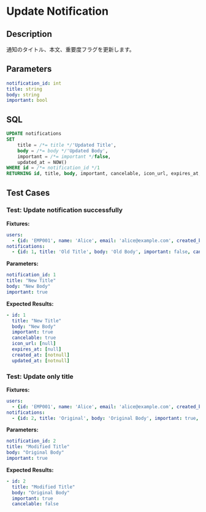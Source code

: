 # Update Notification

## Description

通知のタイトル、本文、重要度フラグを更新します。

## Parameters

```yaml
notification_id: int
title: string
body: string
important: bool
```

## SQL

```sql
UPDATE notifications
SET 
    title = /*= title */'Updated Title',
    body = /*= body */'Updated Body',
    important = /*= important */false,
    updated_at = NOW()
WHERE id = /*= notification_id */1
RETURNING id, title, body, important, cancelable, icon_url, expires_at, created_at, updated_at
```

## Test Cases

### Test: Update notification successfully

**Fixtures:**
```yaml
users:
  - {id: 'EMP001', name: 'Alice', email: 'alice@example.com', created_by: 'system', updated_by: 'system'}
notifications:
  - {id: 1, title: 'Old Title', body: 'Old Body', important: false, cancelable: true, created_by: 'system', updated_by: 'system'}
```

**Parameters:**
```yaml
notification_id: 1
title: "New Title"
body: "New Body"
important: true
```

**Expected Results:**
```yaml
- id: 1
  title: "New Title"
  body: "New Body"
  important: true
  cancelable: true
  icon_url: [null]
  expires_at: [null]
  created_at: [notnull]
  updated_at: [notnull]
```

### Test: Update only title

**Fixtures:**
```yaml
users:
  - {id: 'EMP001', name: 'Alice', email: 'alice@example.com', created_by: 'system', updated_by: 'system'}
notifications:
  - {id: 2, title: 'Original', body: 'Original Body', important: true, cancelable: false, created_by: 'system', updated_by: 'system'}
```

**Parameters:**
```yaml
notification_id: 2
title: "Modified Title"
body: "Original Body"
important: true
```

**Expected Results:**
```yaml
- id: 2
  title: "Modified Title"
  body: "Original Body"
  important: true
  cancelable: false
```
